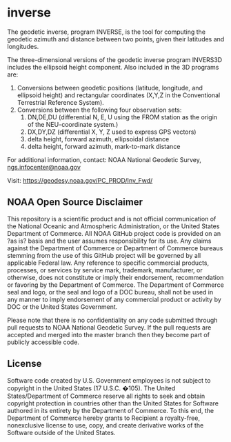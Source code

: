 # inverse
The geodetic inverse, program INVERSE, is the tool for computing the geodetic azimuth and distance between two points, given their latitudes and longitudes.

The three-dimensional versions of the geodetic inverse program INVERS3D includes the ellipsoid height component.  Also included in the 3D programs are:

1. Conversions between geodetic positions (latitude, longitude, and ellipsoid height) and rectangular coordinates (X,Y,Z in the Conventional Terrestrial Reference System).
2. Conversions between the following four observation sets:
    1. DN,DE,DU (differential N, E, U using the FROM station as the origin of the NEU-coordinate system.)
    2. DX,DY,DZ (differential X, Y, Z used to express GPS vectors)
    3. delta height, forward azimuth, ellipsoidal distance
    4. delta height, forward azimuth, mark-to-mark distance

For additional information, contact:
NOAA National Geodetic Survey,
ngs.infocenter@noaa.gov

Visit:
https://geodesy.noaa.gov/PC_PROD/Inv_Fwd/

## NOAA Open Source Disclaimer

This repository is a scientific product and is not official communication of the National Oceanic and Atmospheric Administration, or the United States Department of Commerce. All NOAA GitHub project code is provided on an ?as is? basis and the user assumes responsibility for its use. Any claims against the Department of Commerce or Department of Commerce bureaus stemming from the use of this GitHub project will be governed by all applicable Federal law. Any reference to specific commercial products, processes, or services by service mark, trademark, manufacturer, or otherwise, does not constitute or imply their endorsement, recommendation or favoring by the Department of Commerce. The Department of Commerce seal and logo, or the seal and logo of a DOC bureau, shall not be used in any manner to imply endorsement of any commercial product or activity by DOC or the United States Government.

Please note that there is no confidentiality on any code submitted through pull requests to NOAA National Geodetic Survey. If the pull requests are accepted and merged into the master branch then they become part of publicly accessible code. 

## License

Software code created by U.S. Government employees is not subject to copyright in the United States (17 U.S.C. �105). The United States/Department of Commerce reserve all rights to seek and obtain copyright protection in countries other than the United States for Software authored in its entirety by the Department of Commerce. To this end, the Department of Commerce hereby grants to Recipient a royalty-free, nonexclusive license to use, copy, and create derivative works of the Software outside of the United States.

